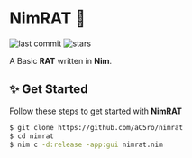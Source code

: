 
# NimRAT 🐀
![last commit](https://img.shields.io/github/last-commit/aC5ro/nimrat?color=yellow) ![stars](https://img.shields.io/github/stars/aC5ro/nimrat?style=flat&color=yellow)

A Basic **RAT** written in **Nim**.

## ✨ Get Started
Follow these steps to get started with **NimRAT**
```bash
$ git clone https://github.com/aC5ro/nimrat
$ cd nimrat
$ nim c -d:release -app:gui nimrat.nim
```
